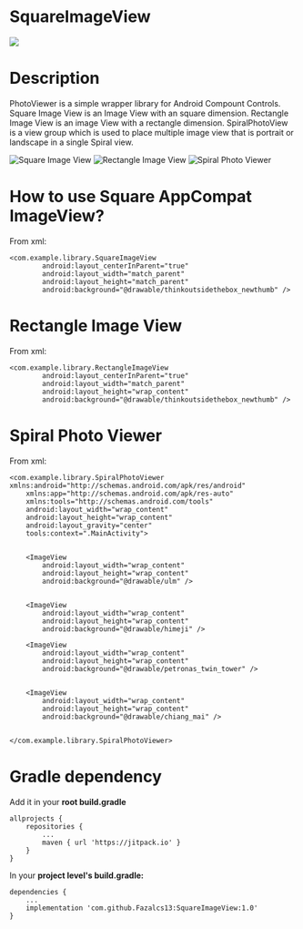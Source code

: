 # SquareImageView
[![](https://jitpack.io/v/Fazalcs13/SquareImageView.svg)](https://jitpack.io/#Fazalcs13/SquareImageView)

# Description
PhotoViewer is a simple wrapper library for Android Compount Controls. Square Image View is an Image View with an square dimension. Rectangle Image View is an image View with a rectangle dimension. SpiralPhotoView is a view group which is used to place multiple image view that is portrait or landscape in a single Spiral view.

![Square Image View](https://scontent.fkhi2-1.fna.fbcdn.net/v/t1.15752-9/46821428_317032732470367_5979977455501312000_n.png?_nc_cat=107&_nc_ht=scontent.fkhi2-1.fna&oh=5fc850f0148f5e2ea25bf88bcd6df961&oe=5C6DA560)
![Rectangle Image View](https://scontent.fkhi2-1.fna.fbcdn.net/v/t1.15752-9/46751221_2172401879753958_2845155777625194496_n.jpg?_nc_cat=100&_nc_ht=scontent.fkhi2-1.fna&oh=2155841ae26d40cd8fc5b608e5be0ebb&oe=5C6A1860)
![Spiral Photo Viewer](https://scontent.fkhi2-1.fna.fbcdn.net/v/t1.15752-9/46725849_336890353530606_8856802681289703424_n.png?_nc_cat=106&_nc_ht=scontent.fkhi2-1.fna&oh=5cfb2358e4758ea0519b6345a465991f&oe=5CAAFE9F)
# How to use Square AppCompat ImageView?

From xml:

```
<com.example.library.SquareImageView
        android:layout_centerInParent="true"
        android:layout_width="match_parent"
        android:layout_height="match_parent"
        android:background="@drawable/thinkoutsidethebox_newthumb" />
```

# Rectangle Image View

From xml:

```
<com.example.library.RectangleImageView
        android:layout_centerInParent="true"
        android:layout_width="match_parent"
        android:layout_height="wrap_content"
        android:background="@drawable/thinkoutsidethebox_newthumb" />
```

# Spiral Photo Viewer

From xml:

```
<com.example.library.SpiralPhotoViewer xmlns:android="http://schemas.android.com/apk/res/android"
    xmlns:app="http://schemas.android.com/apk/res-auto"
    xmlns:tools="http://schemas.android.com/tools"
    android:layout_width="wrap_content"
    android:layout_height="wrap_content"
    android:layout_gravity="center"
    tools:context=".MainActivity">


    <ImageView
        android:layout_width="wrap_content"
        android:layout_height="wrap_content"
        android:background="@drawable/ulm" />


    <ImageView
        android:layout_width="wrap_content"
        android:layout_height="wrap_content"
        android:background="@drawable/himeji" />

    <ImageView
        android:layout_width="wrap_content"
        android:layout_height="wrap_content"
        android:background="@drawable/petronas_twin_tower" />


    <ImageView
        android:layout_width="wrap_content"
        android:layout_height="wrap_content"
        android:background="@drawable/chiang_mai" />


</com.example.library.SpiralPhotoViewer>
```


# Gradle dependency

Add it in your **root build.gradle**

```
allprojects {
	repositories {
		...
		maven { url 'https://jitpack.io' }
	}
}
```

In your **project level's build.gradle:**

```
dependencies {
    ...
    implementation 'com.github.Fazalcs13:SquareImageView:1.0'
}
```




